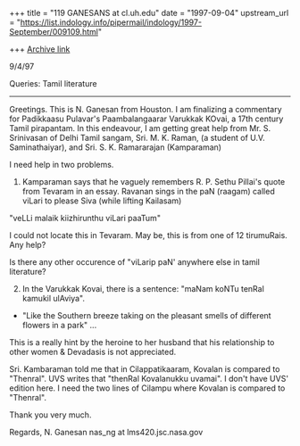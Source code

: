+++
title = "119 GANESANS at cl.uh.edu"
date = "1997-09-04"
upstream_url = "https://list.indology.info/pipermail/indology/1997-September/009109.html"

+++
[Archive link](https://list.indology.info/pipermail/indology/1997-September/009109.html)



9/4/97

Queries: Tamil literature
**************************

Greetings. This is N. Ganesan from Houston.
I am finalizing a commentary for Padikkaasu Pulavar's
Paambalangaarar Varukkak KOvai, a 17th century Tamil pirapantam.
In this endeavour, I am getting great help from
Mr. S. Srinivasan of Delhi Tamil sangam, Sri. M. K. Raman,
(a student of U.V. Saminathaiyar), and
Sri. S. K. Ramararajan (Kamparaman)

I need help in two problems.
1) Kamparaman says that he vaguely remembers R. P. Sethu Pillai's
quote from Tevaram in an essay. Ravanan sings in the paN (raagam)
called viLari to please Siva (while lifting Kailasam)

"veLLi malaik kiizhirunthu viLari paaTum"

I could not locate this in Tevaram. May be, this is from
one of 12 tirumuRais. Any help?

Is there any other occurence of "viLarip paN' anywhere else
in tamil literature?


2) In the Varukkak Kovai, there is a sentence:
"maNam koNTu tenRal kamukil ulAviya".
- "Like the Southern breeze taking on the
pleasant smells of different flowers in a park" ...

This is a really hint by the heroine to her husband
that his relationship to other women & Devadasis
is not appreciated.

Sri. Kambaraman told me that in Cilappatikaaram,
Kovalan is compared to "Thenral". 
UVS writes that "thenRal Kovalanukku uvamai".
I don't have UVS' edition here.
I need the two lines of Cilampu where 
Kovalan is compared to "Thenral".


Thank you very much.

Regards,
N. Ganesan
nas_ng at lms420.jsc.nasa.gov





